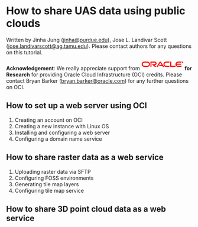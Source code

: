 # How to share UAS data using public clouds 

Written by Jinha Jung (jinha@purdue.edu), Jose L. Landivar Scott (jose.landivarscott@ag.tamu.edu).
Please contact authors for any questions on this tutorial.

**Acknowledgement**: We really appreciate support from **![oracle](figures/oracle.gif) for Research**  for providing Oracle Cloud Infrastructure (OCI) credits. Please contact Bryan Barker (bryan.barker@oracle.com) for any further questions on OCI. 

## How to set up a web server using OCI

1. Creating an account on OCI
2. Creating a new instance with Linux OS
3. Installing and configuring a web server
4. Configuring a domain name service

## How to share raster data as a web service

1. Uploading raster data via SFTP
2. Configuring FOSS environments
3. Generating tile map layers
4. Configuring tile map service

## How to share 3D point cloud data as a web service
